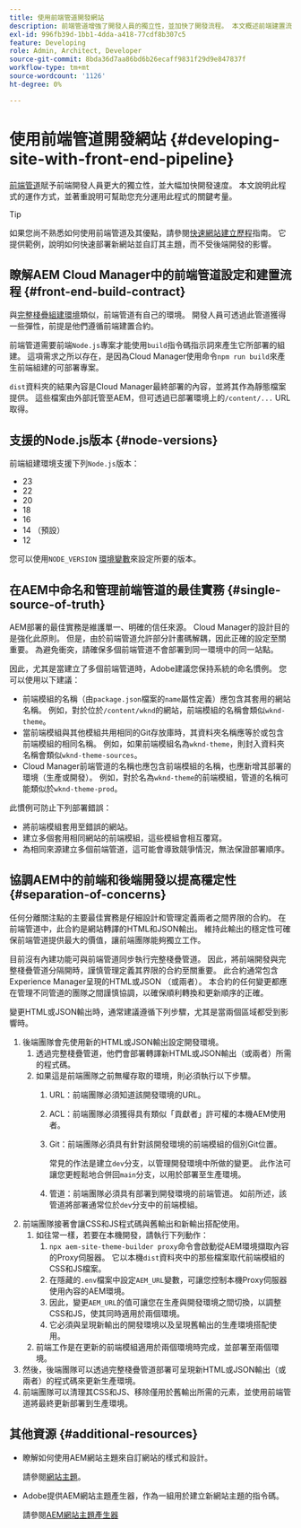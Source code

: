 ```yaml
---
title: 使用前端管道開發網站
description: 前端管道增強了開發人員的獨立性，並加快了開發流程。 本文概述前端建置流程的主要考量事項，以確保最佳效能和效率。
exl-id: 996fb39d-1bb1-4dda-a418-77cdf8b307c5
feature: Developing
role: Admin, Architect, Developer
source-git-commit: 8bda36d7aa86bd6b26ecaff9831f29d9e847837f
workflow-type: tm+mt
source-wordcount: '1126'
ht-degree: 0%

---
```



# 使用前端管道開發網站 {#developing-site-with-front-end-pipeline}

[前端管道](/help/implementing/cloud-manager/configuring-pipelines/introduction-ci-cd-pipelines.md#front-end)賦予前端開發人員更大的獨立性，並大幅加快開發速度。 本文說明此程式的運作方式，並著重說明可幫助您充分運用此程式的關鍵考量。

>[!TIP]
>
>如果您尚不熟悉如何使用前端管道及其優點，請參閱[快速網站建立歷程](/help/journey-sites/quick-site/overview.md)指南。 它提供範例，說明如何快速部署新網站並自訂其主題，而不受後端開發的影響。

## 瞭解AEM Cloud Manager中的前端管道設定和建置流程 {#front-end-build-contract}

與[完整棧疊組建環境](/help/implementing/cloud-manager/getting-access-to-aem-in-cloud/build-environment-details.md)類似，前端管道有自己的環境。 開發人員可透過此管道獲得一些彈性，前提是他們遵循前端建置合約。

前端管道需要前端`Node.js`專案才能使用`build`指令碼指示詞來產生它所部署的組建。 這項需求之所以存在，是因為Cloud Manager使用命令`npm run build`來產生前端組建的可部署專案。

`dist`資料夾的結果內容是Cloud Manager最終部署的內容，並將其作為靜態檔案提供。 這些檔案由外部託管至AEM，但可透過已部署環境上的`/content/...` URL取得。

## 支援的Node.js版本 {#node-versions}

前端組建環境支援下列`Node.js`版本：

* 23
* 22
* 20
* 18
* 16
* 14 （預設）
* 12

您可以使用`NODE_VERSION` [環境變數](/help/implementing/cloud-manager/environment-variables.md)來設定所要的版本。

## 在AEM中命名和管理前端管道的最佳實務 {#single-source-of-truth}

AEM部署的最佳實務是維護單一、明確的信任來源。 Cloud Manager的設計目的是強化此原則。 但是，由於前端管道允許部分計畫碼解耦，因此正確的設定至關重要。 為避免衝突，請確保多個前端管道不會部署到同一環境中的同一站點。

因此，尤其是當建立了多個前端管道時，Adobe建議您保持系統的命名慣例。 您可以使用以下建議：

* 前端模組的名稱（由`package.json`檔案的`name`屬性定義）應包含其套用的網站名稱。 例如，對於位於`/content/wknd`的網站，前端模組的名稱會類似`wknd-theme`。
* 當前端模組與其他模組共用相同的Git存放庫時，其資料夾名稱應等於或包含前端模組的相同名稱。 例如，如果前端模組名為`wknd-theme`，則封入資料夾名稱會類似`wknd-theme-sources`。
* Cloud Manager前端管道的名稱也應包含前端模組的名稱，也應新增其部署的環境（生產或開發）。 例如，對於名為`wknd-theme`的前端模組，管道的名稱可能類似於`wknd-theme-prod`。

此慣例可防止下列部署錯誤：

* 將前端模組套用至錯誤的網站。
* 建立多個套用相同網站的前端模組，這些模組會相互覆寫。
* 為相同來源建立多個前端管道，這可能會導致競爭情況，無法保證部署順序。

## 協調AEM中的前端和後端開發以提高穩定性 {#separation-of-concerns}

任何分離關注點的主要最佳實務是仔細設計和管理定義兩者之間界限的合約。 在前端管道中，此合約是網站轉譯的HTML和JSON輸出。 維持此輸出的穩定性可確保前端管道提供最大的價值，讓前端團隊能夠獨立工作。

目前沒有內建功能可與前端管道同步執行完整棧疊管道。 因此，將前端開發與完整棧疊管道分隔開時，謹慎管理定義其界限的合約至關重要。 此合約通常包含Experience Manager呈現的HTML或JSON （或兩者）。 本合約的任何變更都應在管理不同管道的團隊之間謹慎協調，以確保順利轉換和更新順序的正確。

變更HTML或JSON輸出時，通常建議遵循下列步驟，尤其是當兩個區域都受到影響時。

1. 後端團隊會先使用新的HTML或JSON輸出設定開發環境。
   1. 透過完整棧疊管道，他們會部署轉譯新HTML或JSON輸出（或兩者）所需的程式碼。
   1. 如果這是前端團隊之前無權存取的環境，則必須執行以下步驟。
      1. URL：前端團隊必須知道該開發環境的URL。
      1. ACL：前端團隊必須獲得具有類似「貢獻者」許可權的本機AEM使用者。
      1. Git：前端團隊必須具有針對該開發環境的前端模組的個別Git位置。

         常見的作法是建立`dev`分支，以管理開發環境中所做的變更。 此作法可讓您更輕鬆地合併回`main`分支，以用於部署至生產環境。

      1. 管道：前端團隊必須具有部署到開發環境的前端管道。 如前所述，該管道將部署通常位於`dev`分支中的前端模組。
1. 前端團隊接著會讓CSS和JS程式碼與舊輸出和新輸出搭配使用。
   1. 如往常一樣，若要在本機開發，請執行下列動作：
      1. `npx aem-site-theme-builder proxy`命令會啟動從AEM環境擷取內容的Proxy伺服器。 它以本機`dist`資料夾中的那些檔案取代前端模組的CSS和JS檔案。
      1. 在隱藏的`.env`檔案中設定`AEM_URL`變數，可讓您控制本機Proxy伺服器使用內容的AEM環境。
      1. 因此，變更`AEM_URL`的值可讓您在生產與開發環境之間切換，以調整CSS和JS，使其同時適用於兩個環境。
      1. 它必須與呈現新輸出的開發環境以及呈現舊輸出的生產環境搭配使用。
   1. 前端工作是在更新的前端模組適用於兩個環境時完成，並部署至兩個環境。
1. 然後，後端團隊可以透過完整棧疊管道部署可呈現新HTML或JSON輸出（或兩者）的程式碼來更新生產環境。
1. 前端團隊可以清理其CSS和JS、移除僅用於舊輸出所需的元素，並使用前端管道將最終更新部署到生產環境。

## 其他資源 {#additional-resources}

* 瞭解如何使用AEM網站主題來自訂網站的樣式和設計。

  請參閱[網站主題](/help/sites-cloud/administering/site-creation/site-themes.md)。

* Adobe提供AEM網站主題產生器，作為一組用於建立新網站主題的指令碼。

  請參閱[AEM網站主題產生器](https://github.com/adobe/aem-site-theme-builder)



